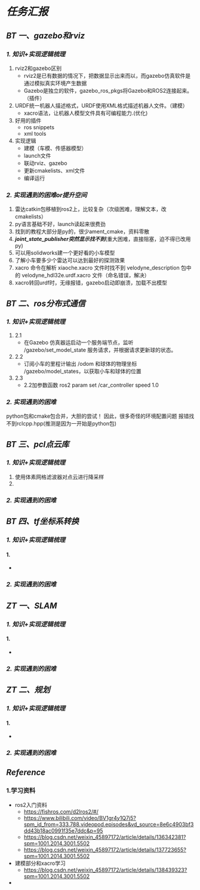 # ***任务汇报***
## ***BT 一、gazebo和rviz***
### ***1. 知识+实现逻辑梳理***
1. rviz2和gazebo区别
    +  rviz2是已有数据的情况下，把数据显示出来而以，而gazebo仿真软件是通过模拟真实环境产生数据
    +  Gazebo是独立的软件，gazebo_ros_pkgs将Gazebo和ROS2连接起来。（插件）
2. URDF统一机器人描述格式，URDF使用XML格式描述机器人文件。（建模）
    + xacro语法，让机器人模型文件具有可编程能力.(优化)
3. 好用的插件
    + ros snippets
    + xml tools
4. 实现逻辑
    + 建模（车模、传感器模型）
    + launch文件
    + 联动rviz、gazebo
    + 更新cmakelists、xml文件
    + 编译运行

### ***2. 实现遇到的困难or提升空间***
1. 雷达catkin包移植到ros2上，比较复杂（次级困难，理解文本，改cmakelists）
2. py语言基础不好，launch读起来很费劲
3. 找到的教程大部分是py的，很少ament_cmake，资料零散
4. ***joint_state_publisher突然显示找不到***(重大困难，直接阻塞，迫不得已改用py)
5. 可以用solidworks建一个更好看的小车模型
6. 了解小车要多少个雷达可以达到最好的探测效果
7. xacro 命令在解析 xiaoche.xacro 文件时找不到 velodyne_description 包中的 velodyne_hdl32e.urdf.xacro 文件（命名错误，解决）
8. xacro转回urdf时，无缘报错，gazebo启动即崩溃，加载不出模型



## ***BT 二、ros分布式通信***
### ***1. 知识+实现逻辑梳理***
1. 2.1 
   + 在Gazebo 仿真器运启动一个服务端节点，监听 /gazebo/set_model_state 服务请求，并根据请求更新球的状态。
2. 2.2 
   + 订阅小车的里程计输出 /odom 和球体的物理坐标 /gazebo/model_states，以获取小车和球体的位置
3. 2.3
   + 2.2加参数函数 ros2 param set /car_controller speed 1.0

### ***2. 实现遇到的困难***
python包和cmake包合并，大胆的尝试！
因此，很多奇怪的环境配置问题 报错找不到rclcpp.hpp(推测是因为一开始是python包)



## ***BT 三、pcl点云库***
### ***1. 知识+实现逻辑梳理***
1. 使用体素网格滤波器对点云进行降采样
2. 

### ***2. 实现遇到的困难***



## ***BT 四、tf坐标系转换***
### ***1. 知识+实现逻辑梳理***
#### 1. 
   + 

### ***2. 实现遇到的困难***


## ***ZT 一、SLAM***
### ***1. 知识+实现逻辑梳理***
#### 1. 
   + 

### ***2. 实现遇到的困难***


## ***ZT 二、规划***
### ***1. 知识+实现逻辑梳理***
#### 1. 
   + 

### ***2. 实现遇到的困难***




## ***Reference***
### 1.学习资料
 + ros2入门资料
   + https://fishros.com/d2lros2/#/
   + https://www.bilibili.com/video/BV1gr4y1Q7j5?spm_id_from=333.788.videopod.episodes&vd_source=8e6c4903bf3dd43b18ac0991f35e7ddc&p=95
   + https://blog.csdn.net/weixin_45897172/article/details/136342381?spm=1001.2014.3001.5502
   + https://blog.csdn.net/weixin_45897172/article/details/137723655?spm=1001.2014.3001.5502
 + 建模部分和xacro学习
   + https://blog.csdn.net/weixin_45897172/article/details/138439323?spm=1001.2014.3001.5502
 + 